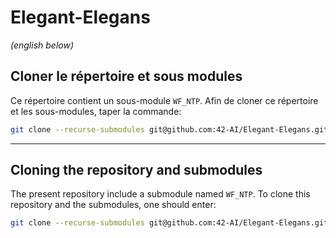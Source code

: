 # Elegant-Elegans

*(english below)*

## Cloner le répertoire et sous modules
Ce répertoire contient un sous-module `WF_NTP`. Afin de cloner ce répertoire et les sous-modules, taper la commande:
```bash
git clone --recurse-submodules git@github.com:42-AI/Elegant-Elegans.git
```

---

## Cloning the repository and submodules
The present repository include a submodule named `WF_NTP`. To clone this repository and the submodules, one should enter:
```bash
git clone --recurse-submodules git@github.com:42-AI/Elegant-Elegans.git
```